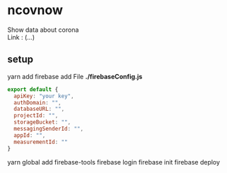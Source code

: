 # ncovnow

Show data about corona <br/>
Link : (...)

## setup
yarn add firebase
add File
**./firebaseConfig.js**
```javascript
export default {
  apiKey: "your key",
  authDomain: "",
  databaseURL: "",
  projectId: "",
  storageBucket: "",
  messagingSenderId: "",
  appId: "",
  measurementId: ""
}
```

yarn global add firebase-tools
firebase login
firebase init
firebase deploy

